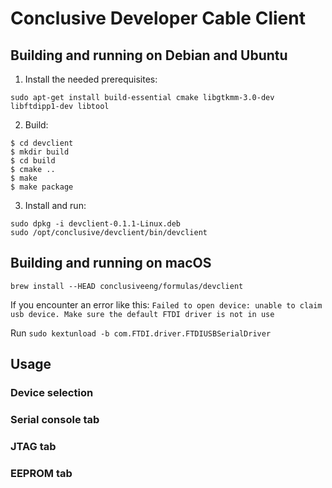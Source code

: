 # Conclusive Developer Cable Client

## Building and running on Debian and Ubuntu

1. Install the needed prerequisites:

```
sudo apt-get install build-essential cmake libgtkmm-3.0-dev libftdipp1-dev libtool
```

2. Build:

```
$ cd devclient
$ mkdir build
$ cd build
$ cmake ..
$ make
$ make package
```

3. Install and run:

```
sudo dpkg -i devclient-0.1.1-Linux.deb
sudo /opt/conclusive/devclient/bin/devclient
```

## Building and running on macOS

`brew install --HEAD conclusiveeng/formulas/devclient`

If you encounter an error like this: `Failed to open device: unable to claim usb device. Make sure the default FTDI driver is not in use`

Run `sudo kextunload -b com.FTDI.driver.FTDIUSBSerialDriver`

## Usage

### Device selection

### Serial console tab

### JTAG tab

### EEPROM tab
